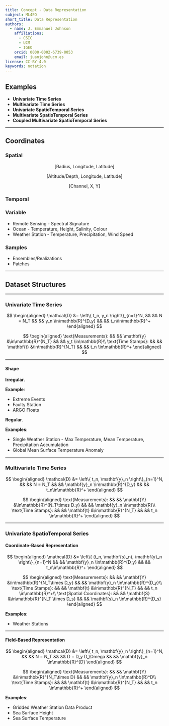 ```yaml
---
title: Concept - Data Representation
subject: ML4EO
short_title: Data Representation
authors:
  - name: J. Emmanuel Johnson
    affiliations:
      - CSIC
      - UCM
      - IGEO
    orcid: 0000-0002-6739-0053
    email: juanjohn@ucm.es
license: CC-BY-4.0
keywords: notation
---
```



## Examples

* **Univariate Time Series**
* **Multivariate Time Series**
* **Univariate SpatioTemporal Series**
* **Multivariate SpatioTemporal Series**
* **Coupled Multivariate SpatioTemporal Series**

***
## Coordinates

### Spatial

$$
\left[ \text{Radius, Longitude, Latitude}\right]
$$

$$
\left[ \text{Altitude/Depth, Longitude, Latitude}\right]
$$


$$
\left[ \text{Channel, X, Y}\right]
$$

### Temporal


### Variable

* Remote Sensing - Spectral Signature
* Ocean - Temperature, Height, Salinity, Colour
* Weather Station - Temperature, Precipitation, Wind Speed

### Samples

* Ensembles/Realizations
* Patches


***
## Dataset Structures

***
### Univariate Time Series

$$
\begin{aligned}
\mathcal{D} &= \left\{ t_n, y_n \right\}_{n=1}^N, && &&
N = N_T && &&
y_n \in\mathbb{R}^{D_y}
&& &&
t_n\in\mathbb{R}^+
\end{aligned}
$$

$$
\begin{aligned}
\text{Measurements}: && &&
\mathbf{y} &\in\mathbb{R}^{N_T} 
&& &&
y_t \in\mathbb{R}\\
\text{Time Stamps}: && &&
\mathbf{t} &\in\mathbb{R}^{N_T} && &&
t_n \in\mathbb{R}^+
\end{aligned}
$$

***
#### Shape

**Irregular**.

**Example**:
* Extreme Events
* Faulty Station
* ARGO Floats

**Regular**.

**Examples**:
* Single Weather Station - Max Temperature, Mean Temperature, Precipitation Accumulation
* Global Mean Surface Temperature Anomaly


***
### Multivariate Time Series


$$
\begin{aligned}
\mathcal{D} &= \left\{ t_n, \mathbf{y}_n \right\}_{n=1}^N, && &&
N = N_T && &&
\mathbf{y}_n \in\mathbb{R}^{D_y}
&& &&
t_n\in\mathbb{R}^+
\end{aligned}
$$

$$
\begin{aligned}
\text{Measurements}: && &&
\mathbf{Y} &\in\mathbb{R}^{N_T\times D_y} 
&& &&
\mathbf{y}_n \in\mathbb{R}\\
\text{Time Stamps}: && &&
\mathbf{t} &\in\mathbb{R}^{N_T} && &&
t_n \in\mathbb{R}^+
\end{aligned}
$$

***
### Univariate SpatioTemporal Series


#### Coordinate-Based Representation

$$
\begin{aligned}
\mathcal{D} &= \left\{ (t_n, \mathbf{s}_n), \mathbf{y}_n \right\}_{n=1}^N
&& &&
\mathbf{y}_n \in\mathbb{R}^{D_y}
&& &&
t_n\in\mathbb{R}^+
\end{aligned}
$$


$$
\begin{aligned}
\text{Measurements}: && &&
\mathbf{Y} &\in\mathbb{R}^{N_T\times D_y} 
&& &&
\mathbf{y}_n \in\mathbb{R}^{D_y}\\
\text{Time Stamps}: && &&
\mathbf{t} &\in\mathbb{R}^{N_T} && &&
t_n \in\mathbb{R}^+\\
\text{Spatial Coordinates}: && &&
\mathbf{S} &\in\mathbb{R}^{N_T \times D_s} && &&
\mathbf{s}_n \in\mathbb{R}^{D_s}
\end{aligned}
$$

**Examples**:
* Weather Stations

***
#### Field-Based Representation

$$
\begin{aligned}
\mathcal{D} &= \left\{ t_n, \mathbf{y}_n \right\}_{n=1}^N, && &&
N = N_T
&& && 
D = D_y D_\Omega
&& &&
\mathbf{y}_n \in\mathbb{R}^{D}
\end{aligned}
$$

$$
\begin{aligned}
\text{Measurements}: && &&
\mathbf{Y} &\in\mathbb{R}^{N_T\times D} 
&& &&
\mathbf{y}_n \in\mathbb{R}^D\\
\text{Time Stamps}: && &&
\mathbf{t} &\in\mathbb{R}^{N_T} && &&
t_n \in\mathbb{R}^+
\end{aligned}
$$

**Examples**:
* Gridded Weather Station Data Product
* Sea Surface Height
* Sea Surface Temperature